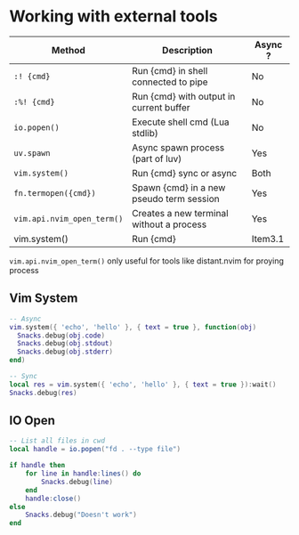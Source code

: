 # Working with external tools

| Method                     | Description                              | Async ? |
| -------------------------- | ---------------------------------------- | ------- |
| `:! {cmd}`                 | Run {cmd} in shell connected to pipe     | No      |
| `:%! {cmd}`                | Run {cmd} with output in current buffer  | No      |
| `io.popen()`               | Execute shell cmd (Lua stdlib)           | No      |
| `uv.spawn`                 | Async spawn process (part of luv)        | Yes     |
| `vim.system()`             | Run {cmd} sync or async                  | Both    |
| `fn.termopen({cmd})`       | Spawn {cmd} in a new pseudo term session | Yes     |
| `vim.api.nvim_open_term()` | Creates a new terminal without a process | Yes     |
| vim.system()               | Run {cmd}                                | Item3.1 |

`vim.api.nvim_open_term()` only useful for tools like distant.nvim for proying
process

## Vim System

```lua
-- Async
vim.system({ 'echo', 'hello' }, { text = true }, function(obj)
  Snacks.debug(obj.code)
  Snacks.debug(obj.stdout)
  Snacks.debug(obj.stderr)
end)

-- Sync
local res = vim.system({ 'echo', 'hello' }, { text = true }):wait()
Snacks.debug(res)
```

## IO Open

```lua
-- List all files in cwd
local handle = io.popen("fd . --type file")

if handle then
	for line in handle:lines() do
		Snacks.debug(line)
	end
	handle:close()
else
	Snacks.debug("Doesn't work")
end
```
